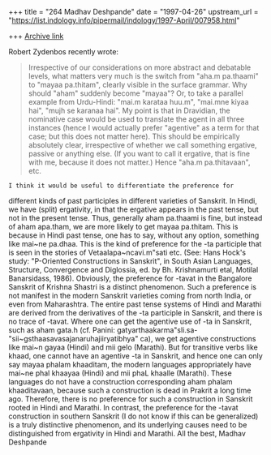 +++
title = "264 Madhav Deshpande"
date = "1997-04-26"
upstream_url = "https://list.indology.info/pipermail/indology/1997-April/007958.html"

+++
[Archive link](https://list.indology.info/pipermail/indology/1997-April/007958.html)

Robert Zydenbos recently wrote:

>Irrespective of our considerations on more abstract and debatable levels,
>what matters very much is the switch from "aha.m pa.thaami" to "mayaa
>pa.thitam", clearly visible in the surface grammar. Why should "aham" 
>suddenly become "mayaa"? Or, to take a parallel example from Urdu-Hindi: 
>"mai.m karataa huu.m", "mai.mne kiyaa hai", "mujh se karanaa hai". My
>point is that in Dravidian, the nominative case would be used to
>translate the agent in all three instances (hence I would actually
>prefer "agentive"  as a term for that case; but this does not matter
>here). This should be empirically absolutely clear, irrespective of
>whether we call something ergative, passive or anything else.  (If you
>want to call it ergative, that is fine with me, because it does not
>matter.) Hence "aha.m pa.thitavaan", etc.

	I think it would be useful to differentiate the preference for
different kinds of past participles in different varieties of Sanskrit.
In Hindi, we have (split) ergativity, in that the ergative appears in the
past tense, but not in the present tense.  Thus, generally aham pa.thaami
is fine, but instead of aham apa.tham, we are more likely to get mayaa
pa.thitam.  This is because in Hindi past tense, one has to say, without
any option, something like mai~ne pa.dhaa.  This is the kind of preference
for the -ta participle that is seen in the stories of
Vetaalapa~ncavi.m"sati etc. (See: Hans Hock's study: "P-Oriented
Constructions in Sanskrit", in South Asian Languages, Structure,
Convergence and Diglossia, ed. by Bh. Krishnamurti etal, Motilal
Banarsidass, 1986).
	Obviously, the preference for -tavat in the Bangalore Sanskrit of
Krishna Shastri is a distinct phenomenon.  Such a preference is not
manifest in the modern Sanskrit varieties coming from north India, or even
from Maharashtra.  The entire past tense systems of Hindi and Marathi are
derived from the derivatives of the -ta participle in Sanskrit, and there
is no trace of -tavat.  Where one can get the agentive use of -ta in
Sanskrit, such as aham gata.h (cf. Panini:  gatyarthaakarma"sli.sa-
"sii~gsthaasavasajanaruhajiiryatibhya" ca), we get agentive constructions
like mai~n gayaa (Hindi) and mii gelo (Marathi).  But for transitive verbs
like khaad, one cannot have an agentive -ta in Sanskrit, and hence one can
only say mayaa phalam khaaditam, the modern languages appropriately have
mai~ne phal khaayaa (Hindi) and mii phaL khaalle (Marathi).  These
languages do not have a construction corresponding aham phalam
khaaditavaan, because such a construction is dead in Prakrit a long time
ago.  Therefore, there is no preference for such a construction in
Sanskrit rooted in Hindi and Marathi. 
	In contrast, the preference for the -tavat construction in
southern Sanskrit (I do not know if this can be generalized) is a truly
distinctive phenomenon, and its underlying causes need to be distinguished
from ergativity in Hindi and Marathi.
	All the best,
				Madhav Deshpande






